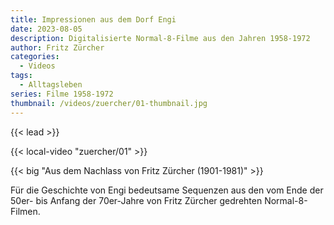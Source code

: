```yaml
---
title: Impressionen aus dem Dorf Engi
date: 2023-08-05
description: Digitalisierte Normal-8-Filme aus den Jahren 1958-1972
author: Fritz Zürcher
categories:
  - Videos
tags:
  - Alltagsleben
series: Filme 1958-1972
thumbnail: /videos/zuercher/01-thumbnail.jpg
---
```


{{< lead >}}

{{< local-video "zuercher/01" >}}

{{< big "Aus dem Nachlass von Fritz Zürcher (1901-1981)" >}}

Für die Geschichte von Engi bedeutsame Sequenzen aus den vom Ende der 50er- bis
Anfang der 70er-Jahre von Fritz Zürcher gedrehten Normal-8-Filmen.
